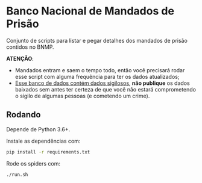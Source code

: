 # Banco Nacional de Mandados de Prisão

Conjunto de scripts para listar e pegar detalhes dos mandados de prisão
contidos no BNMP.

**ATENÇÃO**:

- Mandados entram e saem o tempo todo, então você precisará rodar esse script
  com alguma frequência para ter os dados atualizados;
- [Esse banco de dados contém dados sigilosos](https://www1.folha.uol.com.br/cotidiano/2018/04/sistema-da-justica-viola-sigilo-e-expoe-criancas-vitimas-de-estupro.shtml),
  **não publique** os dados baixados sem antes ter certeza de que você não
  estará comprometendo o sigilo de algumas pessoas (e cometendo um crime).

## Rodando

Depende de Python 3.6+.

Instale as dependências com:

```bash
pip install -r requirements.txt
```

Rode os spiders com:

```bash
./run.sh
```
